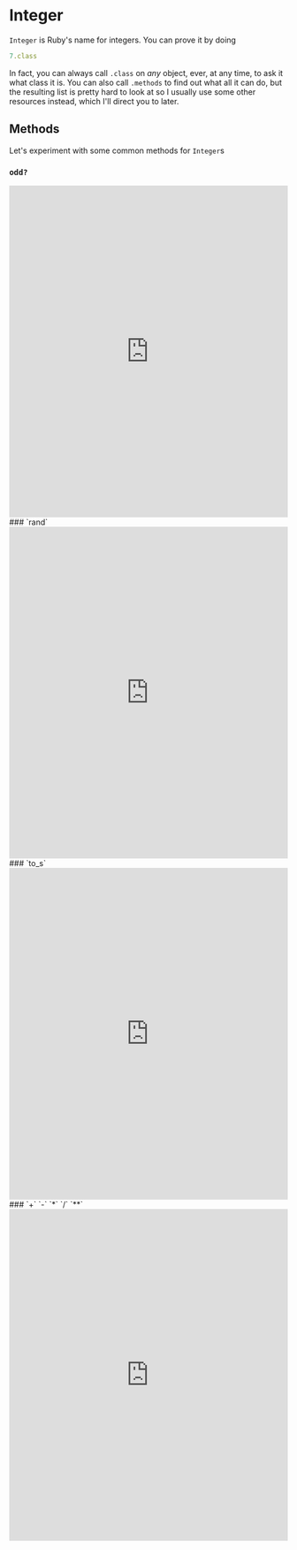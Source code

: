 
# Integer
`Integer` is Ruby's name for integers. You can prove it by doing

 ```ruby
7.class
```

 In fact, you can always call `.class` on *any* object, ever, at any time, to ask it what class it is. You can also call `.methods` to find out what all it can do, but the resulting list is pretty hard to look at so I usually use some other resources instead, which I'll direct you to later.

## Methods
Let's experiment with some common methods for `Integer`s
### `odd?`
<iframe frameborder="0" width="100%" height="600px" src="https://repl.it/student_embed/assignment/3055717/2e117c88d1ab4c8073a59df63296b9d2"></iframe>
### `rand`
<iframe frameborder="0" width="100%" height="600px" src="https://repl.it/student_embed/assignment/3055283/ebc730e54e92c25444eea0a604423408"></iframe>
### `to_s`
<iframe frameborder="0" width="100%" height="600px" src="https://repl.it/student_embed/assignment/3055720/b67932171a15ce3ded5b4872d3771b7f"></iframe>
### `+` `-` `*` `/` `**`
<iframe frameborder="0" width="100%" height="600px" src="https://repl.it/student_embed/assignment/3055720/b67932171a15ce3ded5b4872d3771b7f"></iframe>
